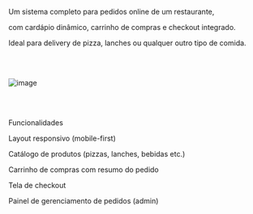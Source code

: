 
Um sistema completo para pedidos online de um restaurante,

com cardápio dinâmico, carrinho de compras e checkout integrado.

Ideal para delivery de pizza, lanches ou qualquer outro tipo de comida.

<br><br>

![image](https://github.com/user-attachments/assets/e5375d82-7871-4e2f-8863-0236263eeccd)


<br><br>

Funcionalidades

 Layout responsivo (mobile-first)
 
 Catálogo de produtos (pizzas, lanches, bebidas etc.)
 
 Carrinho de compras com resumo do pedido
 
 Tela de checkout
 
 Painel de gerenciamento de pedidos (admin)

 
 






